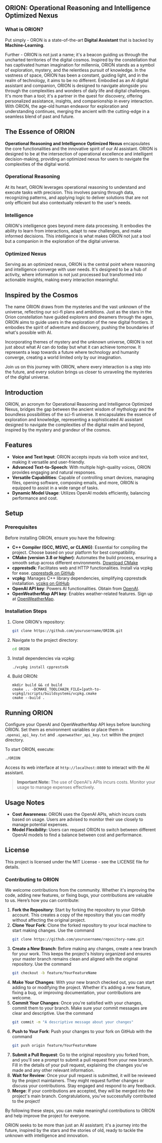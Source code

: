 ## ORION: Operational Reasoning and Intelligence Optimized Nexus

### What is ORION?

Put simply - ORON is a state-of-the-art **Digital Assistant** that is backed by **Machine-Learning**.

Further - ORION is not just a name; it's a beacon guiding us through the uncharted territories of the digital cosmos. Inspired by the constellation that has captivated human imagination for millennia, ORION stands as a symbol of exploration, mystery, and the relentless pursuit of knowledge. In the vastness of space, ORION has been a constant, guiding light, and in the realm of technology, it aims to be no different. Embodied as an AI digital assistant and companion, ORION is designed to navigate alongside you through the complexities and wonders of daily life and digital challenges. It's more than a tool; it's a partner in the quest for discovery, offering personalized assistance, insights, and companionship in every interaction. With ORION, the age-old human endeavor for exploration and understanding continues, merging the ancient with the cutting-edge in a seamless blend of past and future.

## The Essence of ORION

**Operational Reasoning and Intelligence Optimized Nexus** encapsulates the core functionalities and the innovative spirit of our AI assistant. ORION is designed to be at the intersection of operational excellence and intelligent decision-making, providing an optimized nexus for users to navigate the complexities of the digital world.

### Operational Reasoning

At its heart, ORION leverages operational reasoning to understand and execute tasks with precision. This involves parsing through data, recognizing patterns, and applying logic to deliver solutions that are not only efficient but also contextually relevant to the user's needs.

### Intelligence

ORION's intelligence goes beyond mere data processing. It embodies the ability to learn from interactions, adapt to new challenges, and make informed decisions. This intelligence is what makes ORION not just a tool but a companion in the exploration of the digital universe.

### Optimized Nexus

Serving as an optimized nexus, ORION is the central point where reasoning and intelligence converge with user needs. It's designed to be a hub of activity, where information is not just processed but transformed into actionable insights, making every interaction meaningful.

## Inspired by the Cosmos

The name ORION draws from the mysteries and the vast unknown of the universe, reflecting our sci-fi plans and ambitions. Just as the stars in the Orion constellation have guided explorers and dreamers through the ages, ORION aims to guide users in the exploration of the new digital frontiers. It embodies the spirit of adventure and discovery, pushing the boundaries of what's possible with AI.

Incorporating themes of mystery and the unknown universe, ORION is not just about what AI can do today but what it can achieve tomorrow. It represents a leap towards a future where technology and humanity converge, creating a world limited only by our imagination.

Join us on this journey with ORION, where every interaction is a step into the future, and every solution brings us closer to unraveling the mysteries of the digital universe.

## Introduction

ORION, an acronym for Operational Reasoning and Intelligence Optimized Nexus, bridges the gap between the ancient wisdom of mythology and the boundless possibilities of the sci-fi universe. It encapsulates the essence of exploration and knowledge, representing a sophisticated AI assistant designed to navigate the complexities of the digital realm and beyond, inspired by the mystery and grandeur of the cosmos.

## Features

- **Voice and Text Input**: ORION accepts inputs via both voice and text, making it versatile and user-friendly.
- **Advanced Text-to-Speech**: With multiple high-quality voices, ORION provides engaging and natural responses.
- **Versatile Capabilities**: Capable of controlling smart devices, managing files, opening software, composing emails, and more, ORION is equipped to assist in a wide range of tasks.
- **Dynamic Model Usage**: Utilizes OpenAI models efficiently, balancing performance and cost.

## Setup

### Prerequisites

Before installing ORION, ensure you have the following:

- **C++ Compiler (GCC, MSVC, or CLANG)**: Essential for compiling the project. Choose based on your platform for best compatibility.
- **CMake (version 3.8 or higher)**: Automates the build process, ensuring a smooth setup across different environments. [Download CMake](https://cmake.org/download/)
- **cpprestsdk**: Facilitates web and HTTP functionalities. Install via vcpkg for ease. [cpprestsdk on GitHub](https://github.com/microsoft/cpprestsdk)
- **vcpkg**: Manages C++ library dependencies, simplifying cpprestsdk installation. [vcpkg on GitHub](https://github.com/microsoft/vcpkg)
- **OpenAI API key**: Powers AI functionalities. Obtain from [OpenAI](https://openai.com/).
- **OpenWeatherMap API key**: Enables weather-related features. Sign up at [OpenWeatherMap](https://openweathermap.org/api).

### Installation Steps

1. Clone ORION's repository:
   ```bash
   git clone https://github.com/yourusername/ORION.git
   ```
2. Navigate to the project directory:
   ```bash
   cd ORION
   ```
3. Install dependencies via vcpkg:
   ```bash
   ./vcpkg install cpprestsdk
   ```
4. Build ORION:
   ```
   mkdir build && cd build
   cmake .. -DCMAKE_TOOLCHAIN_FILE=[path-to-vcpkg]/scripts/buildsystems/vcpkg.cmake
   cmake --build .
   ```

## Running ORION

Configure your OpenAI and OpenWeatherMap API keys before launching ORION. Set them as environment variables or place them in `.openai_api_key.txt` and `.openweather_api_key.txt` within the project directory.

To start ORION, execute:

```bash
./ORION
```

Access its web interface at `http://localhost:8080` to interact with the AI assistant.

> **Important Note:** The use of OpenAI's APIs incurs costs. Monitor your usage to manage expenses effectively.

## Usage Notes

- **Cost Awareness:** ORION uses the OpenAI APIs, which incurs costs based on usage. Users are advised to monitor their use closely to manage potential expenses.
- **Model Flexibility:** Users can request ORION to switch between different OpenAI models to find a balance between cost and performance.

## License

This project is licensed under the MIT License - see the LICENSE file for details.

### Contributing to ORION

We welcome contributions from the community. Whether it's improving the code, adding new features, or fixing bugs, your contributions are valuable to us. Here’s how you can contribute:

1. **Fork the Repository**: Start by forking the repository to your GitHub account. This creates a copy of the repository that you can modify without affecting the original project.
2. **Clone Your Fork**: Clone the forked repository to your local machine to start making changes. Use the command
   ```bash
   git clone https://github.com/yourusername/repository-name.git
   ```
3. **Create a New Branch**: Before making any changes, create a new branch for your work. This keeps the project's history organized and ensures your master branch remains clean and aligned with the original repository. Use the command
   ```bash
   git checkout -b feature/YourFeatureName
   ```
4. **Make Your Changes**: With your new branch checked out, you can start adding to or modifying the project. Whether it's adding a new feature, fixing a bug, or improving documentation, your contributions are welcome.
5. **Commit Your Changes**: Once you're satisfied with your changes, commit them to your branch. Make sure your commit messages are clear and descriptive. Use the command
   ```bash
   git commit -m "A descriptive message about your changes"
   ```
6. **Push to Your Fork**: Push your changes to your fork on GitHub with the command
   ```bash
   git push origin feature/YourFeatureName
   ```
7. **Submit a Pull Request**: Go to the original repository you forked from, and you'll see a prompt to submit a pull request from your new branch. Fill in the details of your pull request, explaining the changes you've made and any other relevant information.
8. **Wait for Review**: Once your pull request is submitted, it will be reviewed by the project maintainers. They might request further changes or discuss your contributions. Stay engaged and respond to any feedback.
9. **Merge**: If your contributions are accepted, they will be merged into the project's main branch. Congratulations, you've successfully contributed to the project!

By following these steps, you can make meaningful contributions to ORION and help improve the project for everyone.

ORION seeks to be more than just an AI assistant; it's a journey into the future, inspired by the stars and the stories of old, ready to tackle the unknown with intelligence and innovation.
